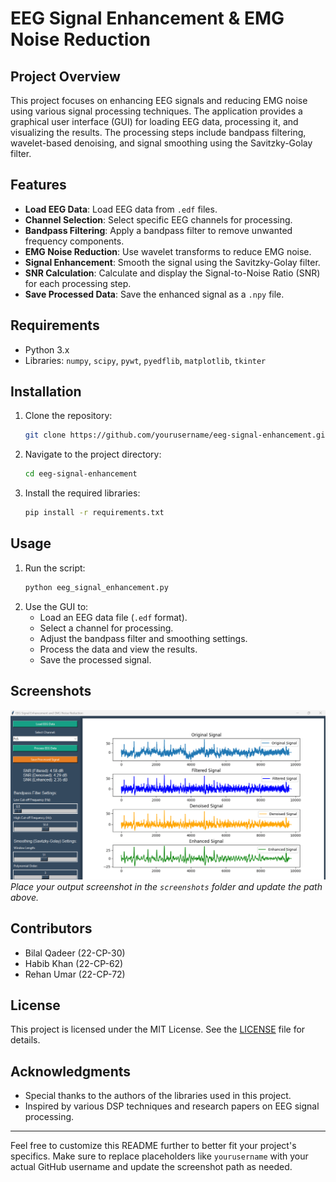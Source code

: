 # EEG Signal Enhancement & EMG Noise Reduction

## Project Overview
This project focuses on enhancing EEG signals and reducing EMG noise using various signal processing techniques. The application provides a graphical user interface (GUI) for loading EEG data, processing it, and visualizing the results. The processing steps include bandpass filtering, wavelet-based denoising, and signal smoothing using the Savitzky-Golay filter.

## Features
- **Load EEG Data**: Load EEG data from `.edf` files.
- **Channel Selection**: Select specific EEG channels for processing.
- **Bandpass Filtering**: Apply a bandpass filter to remove unwanted frequency components.
- **EMG Noise Reduction**: Use wavelet transforms to reduce EMG noise.
- **Signal Enhancement**: Smooth the signal using the Savitzky-Golay filter.
- **SNR Calculation**: Calculate and display the Signal-to-Noise Ratio (SNR) for each processing step.
- **Save Processed Data**: Save the enhanced signal as a `.npy` file.

## Requirements
- Python 3.x
- Libraries: `numpy`, `scipy`, `pywt`, `pyedflib`, `matplotlib`, `tkinter`

## Installation
1. Clone the repository:
   ```bash
   git clone https://github.com/yourusername/eeg-signal-enhancement.git
   ```
2. Navigate to the project directory:
   ```bash
   cd eeg-signal-enhancement
   ```
3. Install the required libraries:
   ```bash
   pip install -r requirements.txt
   ```

## Usage
1. Run the script:
   ```bash
   python eeg_signal_enhancement.py
   ```
2. Use the GUI to:
   - Load an EEG data file (`.edf` format).
   - Select a channel for processing.
   - Adjust the bandpass filter and smoothing settings.
   - Process the data and view the results.
   - Save the processed signal.

## Screenshots
![](output.png) 
*Place your output screenshot in the `screenshots` folder and update the path above.*

## Contributors
- Bilal Qadeer (22-CP-30)
- Habib Khan (22-CP-62)
- Rehan Umar (22-CP-72)

## License
This project is licensed under the MIT License. See the [LICENSE](LICENSE) file for details.

## Acknowledgments
- Special thanks to the authors of the libraries used in this project.
- Inspired by various DSP techniques and research papers on EEG signal processing.

---

Feel free to customize this README further to better fit your project's specifics. Make sure to replace placeholders like `yourusername` with your actual GitHub username and update the screenshot path as needed.